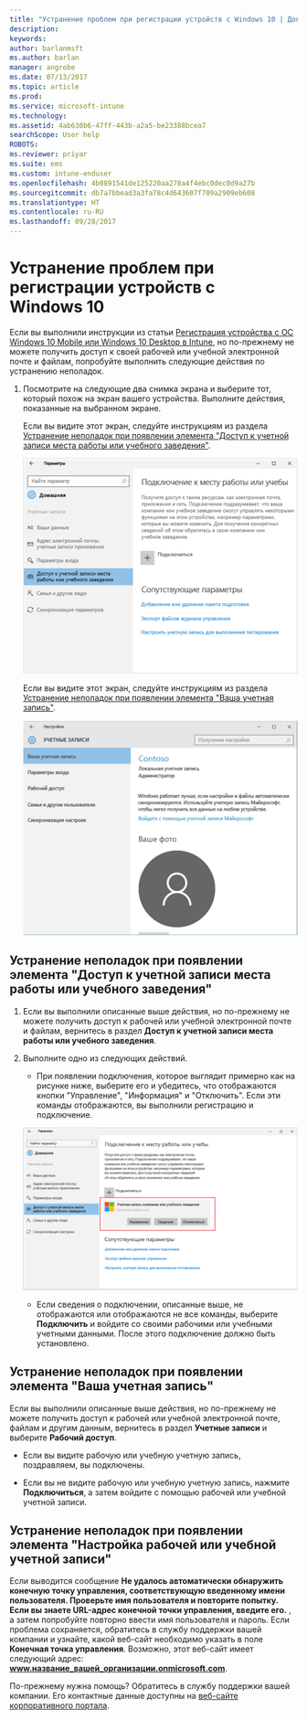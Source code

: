 ```yaml
---
title: "Устранение проблем при регистрации устройств c Windows 10 | Документы Майкрософт"
description: 
keywords: 
author: barlanmsft
ms.author: barlan
manager: angrobe
ms.date: 07/13/2017
ms.topic: article
ms.prod: 
ms.service: microsoft-intune
ms.technology: 
ms.assetid: 4ab630b6-47ff-443b-a2a5-be23388bcea7
searchScope: User help
ROBOTS: 
ms.reviewer: priyar
ms.suite: ems
ms.custom: intune-enduser
ms.openlocfilehash: 4b0891541de125220aa278a4f4ebc0dec0d9a27b
ms.sourcegitcommit: db7a7bbead3a3fa78c4d643607f709a2909eb608
ms.translationtype: HT
ms.contentlocale: ru-RU
ms.lasthandoff: 09/28/2017
---
```

# <a name="troubleshoot-your-windows-10-device-enrollment"></a>Устранение проблем при регистрации устройств c Windows 10
Если вы выполнили инструкции из статьи [Регистрация устройства с ОС Windows 10 Mobile или Windows 10 Desktop в Intune](enroll-your-w10-phone-or-w10-pc-windows.md), но по-прежнему не можете получить доступ к своей рабочей или учебной электронной почте и файлам, попробуйте выполнить следующие действия по устранению неполадок.

1.  Посмотрите на следующие два снимка экрана и выберите тот, который похож на экран вашего устройства. Выполните действия, показанные на выбранном экране.

    Если вы видите этот экран, следуйте инструкциям из раздела [Устранение неполадок при появлении элемента "Доступ к учетной записи места работы или учебного заведения"](#troubleshooting-steps-to-follow-if-you-see-access-work-or-school).

    ![settings-accounts-access-work-or-school](./media/w10-enroll-rs1-connect-to-work-or-school.png)

    Если вы видите этот экран, следуйте инструкциям из раздела [Устранение неполадок при появлении элемента "Ваша учетная запись"](#troubleshooting-steps-to-follow-if-you-see-your-account).

    ![settings-accounts-your-account](./media/W10-enroll-2-accounts-your-account.png)

## <a name="troubleshooting-steps-to-follow-if-you-see-access-work-or-school"></a>Устранение неполадок при появлении элемента "Доступ к учетной записи места работы или учебного заведения"

1.  Если вы выполнили описанные выше действия, но по-прежнему не можете получить доступ к рабочей или учебной электронной почте и файлам, вернитесь в раздел **Доступ к учетной записи места работы или учебного заведения**.

2. Выполните одно из следующих действий.

    - При появлении подключения, которое выглядит примерно как на рисунке ниже, выберите его и убедитесь, что отображаются кнопки "Управление", "Информация" и "Отключить". Если эти команды отображаются, вы выполнили регистрацию и подключение.

    ![validate-successful-enrollment](./media/w10-enroll-rs1-validate-successful-enrollment.png)

    - Если сведения о подключении, описанные выше, не отображаются или отображаются не все команды, выберите **Подключить** и войдите со своими рабочими или учебными учетными данными. После этого подключение должно быть установлено.

## <a name="troubleshooting-steps-to-follow-if-you-see-your-account"></a>Устранение неполадок при появлении элемента "Ваша учетная запись"

Если вы выполнили описанные выше действия, но по-прежнему не можете получить доступ к рабочей или учебной электронной почте, файлам и другим данным, вернитесь в раздел **Учетные записи** и выберите **Рабочий доступ**.

- Если вы видите рабочую или учебную учетную запись, поздравляем, вы подключены.

- Если вы не видите рабочую или учебную учетную запись, нажмите **Подключиться**, а затем войдите с помощью рабочей или учебной учетной записи.

## <a name="troubleshooting-steps-to-follow-if-you-see-set-up-a-work-or-school-account"></a>Устранение неполадок при появлении элемента "Настройка рабочей или учебной учетной записи"

Если выводится сообщение __Не удалось автоматически обнаружить конечную точку управления, соответствующую введенному имени пользователя. Проверьте имя пользователя и повторите попытку. Если вы знаете URL-адрес конечной точки управления, введите его.__ , а затем попробуйте повторно ввести имя пользователя и пароль. Если проблема сохраняется, обратитесь в службу поддержки вашей компании и узнайте, какой веб-сайт необходимо указать в поле **Конечная точка управления**. Возможно, этот веб-сайт имеет следующий адрес: **www.название_вашей_организации.onmicrosoft.com**. 

По-прежнему нужна помощь? Обратитесь в службу поддержки вашей компании. Его контактные данные доступны на [веб-сайте корпоративного портала](https://portal.manage.microsoft.com).
